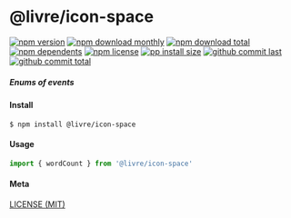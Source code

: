 # @livre/icon-space

[![npm version][badge-npm-version]][url-npm]
[![npm download monthly][badge-npm-download-monthly]][url-npm]
[![npm download total][badge-npm-download-total]][url-npm]
[![npm dependents][badge-npm-dependents]][url-github]
[![npm license][badge-npm-license]][url-npm]
[![pp install size][badge-pp-install-size]][url-pp]
[![github commit last][badge-github-last-commit]][url-github]
[![github commit total][badge-github-commit-count]][url-github]

[//]: <> (Shields)
[badge-npm-version]: https://flat.badgen.net/npm/v/@livre/icon-space
[badge-npm-download-monthly]: https://flat.badgen.net/npm/dm/@livre/icon-space
[badge-npm-download-total]:https://flat.badgen.net/npm/dt/@livre/icon-space
[badge-npm-dependents]: https://flat.badgen.net/npm/dependents/@livre/icon-space
[badge-npm-license]: https://flat.badgen.net/npm/license/@livre/icon-space
[badge-pp-install-size]: https://flat.badgen.net/packagephobia/install/@livre/icon-space
[badge-github-last-commit]: https://flat.badgen.net/github/last-commit/hoyeungw/livre
[badge-github-commit-count]: https://flat.badgen.net/github/commits/hoyeungw/livre

[//]: <> (Link)
[url-npm]: https://npmjs.org/package/@livre/icon-space
[url-pp]: https://packagephobia.now.sh/result?p=@livre/icon-space
[url-github]: https://github.com/hoyeungw/livre

##### Enums of events

#### Install
```console
$ npm install @livre/icon-space
```

#### Usage
```js
import { wordCount } from '@livre/icon-space'
```

#### Meta
[LICENSE (MIT)](LICENSE)
